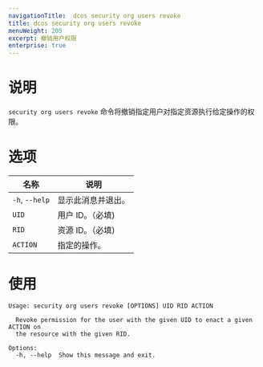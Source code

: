 ```yaml
---
navigationTitle:  dcos security org users revoke
title: dcos security org users revoke
menuWeight: 205
excerpt: 撤销用户权限
enterprise: true
---
```


# 说明

`security org users revoke` 命令将撤销指定用户对指定资源执行给定操作的权限。

# 选项
 
| 名称 | 说明 |
|---------|-------------|
|  `-h`, `--help` |                显示此消息并退出。|
| `UID` | 用户 ID。（必填)|
| `RID` | 资源 ID。（必填)|
| `ACTION` | 指定的操作。|

# 使用

```
Usage: security org users revoke [OPTIONS] UID RID ACTION

  Revoke permission for the user with the given UID to enact a given ACTION on
  the resource with the given RID.

Options:
  -h, --help  Show this message and exit.
```
